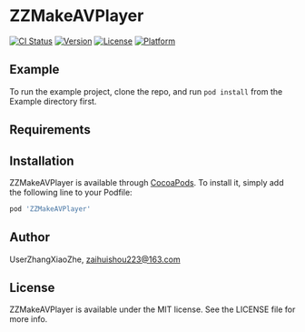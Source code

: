 # ZZMakeAVPlayer

[![CI Status](https://img.shields.io/travis/UserZhangXiaoZhe/ZZMakeAVPlayer.svg?style=flat)](https://travis-ci.org/UserZhangXiaoZhe/ZZMakeAVPlayer)
[![Version](https://img.shields.io/cocoapods/v/ZZMakeAVPlayer.svg?style=flat)](https://cocoapods.org/pods/ZZMakeAVPlayer)
[![License](https://img.shields.io/cocoapods/l/ZZMakeAVPlayer.svg?style=flat)](https://cocoapods.org/pods/ZZMakeAVPlayer)
[![Platform](https://img.shields.io/cocoapods/p/ZZMakeAVPlayer.svg?style=flat)](https://cocoapods.org/pods/ZZMakeAVPlayer)

## Example

To run the example project, clone the repo, and run `pod install` from the Example directory first.

## Requirements

## Installation

ZZMakeAVPlayer is available through [CocoaPods](https://cocoapods.org). To install
it, simply add the following line to your Podfile:

```ruby
pod 'ZZMakeAVPlayer'
```

## Author

UserZhangXiaoZhe, zaihuishou223@163.com

## License

ZZMakeAVPlayer is available under the MIT license. See the LICENSE file for more info.
